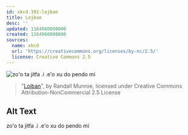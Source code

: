 ```yaml
---
id: xkcd.191-lojban
title: Lojban
desc: ''
updated: 1164960000000
created: 1164960000000
sources:
  name: xkcd
  url: 'https://creativecommons.org/licenses/by-nc/2.5/'
  license: Creative Commons 2.5
---
```

![zo'o ta jitfa .i .e'o xu do pendo mi](https://imgs.xkcd.com/comics/lojban.png)
> "[Lojban](https://xkcd.com/191/)", by Randall Munroe, licensed under Creative Commons Attribution-NonCommercial 2.5 License

## Alt Text
zo'o ta jitfa .i .e'o xu do pendo mi
